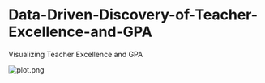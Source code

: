 # Data-Driven-Discovery-of-Teacher-Excellence-and-GPA
Visualizing Teacher Excellence and GPA

![plot.png](https://raw.githubusercontent.com/mryu-uiuc/Data-Driven-Discovery-of-Teacher-Excellence-and-GPA/master/plot.png)
